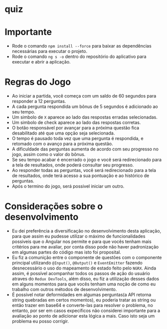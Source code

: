 # quiz

# Importante
- Rode o comando ``npm install --force`` para baixar as dependências necessárias para executar o projeto.
- Rode o comando ``ng s -o`` dentro do repositório do aplicativo para executar e abrir a aplicação.


# Regras do Jogo
- Ao iniciar a partida, você começa com um saldo de 60 segundos para responder a 12 perguntas.
- A cada pergunta respondida um bônus de 5 segundos é adicionado ao seu tempo.
- Um simbolo de ``X`` aparece ao lado das respostas erradas selecionadas.
- Um simbolo de check aparece ao lado das respostas corretas.
- O botão responsável por avançar para a próxima questão fica desabilitado até que uma opção seja selecionada.
- O tempo é pausado toda vez que uma pergunta é respondida, e retomado com o avanço para a próxima questão.
- A dificuldade das perguntas aumenta de acordo com seu progresso no jogo, assim como o valor do bônus.
- Se seu tempo acabar é encerrado o jogo e você será redirecionado para a tela de resultados, onde poderá consultar seu progresso.
- Ao responder todas as perguntas, você será redirecionado para a tela de resultados, onde terá acesso a sua pontuação e ao histórico de perguntas.
- Após o termino do jogo, será possivel iniciar um outro.


# Considerações sobre o desenvolvimento

- Eu dei preferência a diversificação no desenvolvimento desta aplicação, para que assim eu pudesse utilizar o máximo de funcionalidades possiveis que o Angular nos permite e para que vocês tenham mais critérios para me avaliar, por conta disso pode não haver padronização em algumas partes do código mas isto foi proposital.
- Eu fiz a comunição entre o componente de questões com o componente principal utilizando ``@Input()``, ``@Output()`` e ``EventEmitter`` fazendo desnecessário o uso do mapeamento de estado feito pelo ``NGRX``. Ainda assim, é possível acompanhar todos os passos de ação do usuário atraves do ``Redux DevTools``, além disso, eu fiz a utilização desses dados em alguns momentos para que vocês tenham uma noção de como eu trabalho com outros métodos de desenvolvimento.
- É possível notar deformidades em algumas perguntas(a API retorna string quebradas em certos momentos), eu poderia tratar as string ou então trazer em base64 e converte-las para resolver o problema, no entanto, por ser em casos expecificos não considerei importante para a avaliação ao ponto de adicionar esta lógica a mais. Caso isto seja um problema eu posso corrigir.
  
